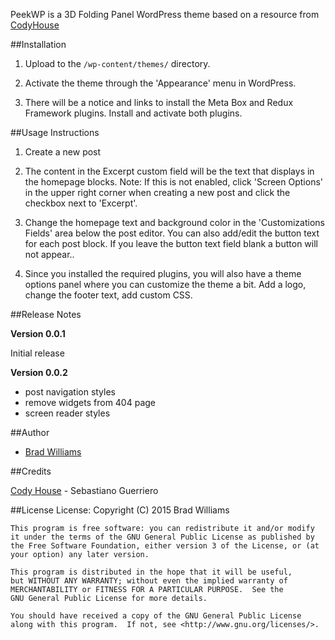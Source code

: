 PeekWP is a 3D Folding Panel WordPress theme based on a resource from [CodyHouse](http://codyhouse.co/gem/3d-folding-panel/)

##Installation

1. Upload to the `/wp-content/themes/` directory.

2. Activate the theme through the 'Appearance' menu in WordPress.

3. There will be a notice and links to install the Meta Box and Redux Framework plugins. Install and activate both plugins.
  


##Usage Instructions

1. Create a new post

2. The content in the Excerpt custom field will be the text that displays in the homepage blocks. Note: If this is not enabled, click 'Screen Options' in the upper right corner when creating a new post and click the checkbox next to 'Excerpt'.

3. Change the homepage text and background color in the 'Customizations Fields' area below the post editor. You can also add/edit the button text for each post block. If you leave the button text field blank a button will not appear..

4. Since you installed the required plugins, you will also have a theme options panel where you can customize the theme a bit. Add a logo, change the footer text, add custom CSS. 



##Release Notes

__Version 0.0.1__

Initial release

__Version 0.0.2__

- post navigation styles
- remove widgets from 404 page
- screen reader styles



##Author

- [Brad Williams](http://braginteractive.com)

##Credits

[Cody House](http://codyhouse.co/gem/3d-folding-panel/) - Sebastiano Guerriero

##License
License:
    Copyright (C) 2015 Brad Williams

    This program is free software: you can redistribute it and/or modify it under the terms of the GNU General Public License as published by the Free Software Foundation, either version 3 of the License, or (at your option) any later version.

    This program is distributed in the hope that it will be useful,
    but WITHOUT ANY WARRANTY; without even the implied warranty of
    MERCHANTABILITY or FITNESS FOR A PARTICULAR PURPOSE.  See the
    GNU General Public License for more details.

    You should have received a copy of the GNU General Public License
    along with this program.  If not, see <http://www.gnu.org/licenses/>.